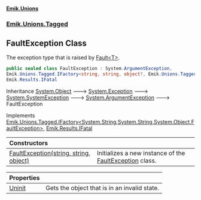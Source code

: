 #### [Emik.Unions](index.md 'index')
### [Emik.Unions.Tagged](Emik.Unions.Tagged.md 'Emik.Unions.Tagged')

## FaultException Class

The exception type that is raised by [Fault&lt;T&gt;](Fault{T}.md 'Emik.Unions.Tagged.Fault<T>').

```csharp
public sealed class FaultException : System.ArgumentException,
Emik.Unions.Tagged.IFactory<string, string, object?, Emik.Unions.Tagged.FaultException>,
Emik.Results.IFatal
```

Inheritance [System.Object](https://docs.microsoft.com/en-us/dotnet/api/System.Object 'System.Object') &#129106; [System.Exception](https://docs.microsoft.com/en-us/dotnet/api/System.Exception 'System.Exception') &#129106; [System.SystemException](https://docs.microsoft.com/en-us/dotnet/api/System.SystemException 'System.SystemException') &#129106; [System.ArgumentException](https://docs.microsoft.com/en-us/dotnet/api/System.ArgumentException 'System.ArgumentException') &#129106; FaultException

Implements [Emik.Unions.Tagged.IFactory&lt;](IFactory{T1,T2,T3,TType}.md 'Emik.Unions.Tagged.IFactory<T1,T2,T3,TType>')[System.String](https://docs.microsoft.com/en-us/dotnet/api/System.String 'System.String')[,](IFactory{T1,T2,T3,TType}.md 'Emik.Unions.Tagged.IFactory<T1,T2,T3,TType>')[System.String](https://docs.microsoft.com/en-us/dotnet/api/System.String 'System.String')[,](IFactory{T1,T2,T3,TType}.md 'Emik.Unions.Tagged.IFactory<T1,T2,T3,TType>')[System.Object](https://docs.microsoft.com/en-us/dotnet/api/System.Object 'System.Object')[,](IFactory{T1,T2,T3,TType}.md 'Emik.Unions.Tagged.IFactory<T1,T2,T3,TType>')[FaultException](FaultException.md 'Emik.Unions.Tagged.FaultException')[&gt;](IFactory{T1,T2,T3,TType}.md 'Emik.Unions.Tagged.IFactory<T1,T2,T3,TType>'), [Emik.Results.IFatal](https://docs.microsoft.com/en-us/dotnet/api/Emik.Results.IFatal 'Emik.Results.IFatal')

| Constructors | |
| :--- | :--- |
| [FaultException(string, string, object)](FaultException..ctor(String,String,Object).md 'Emik.Unions.Tagged.FaultException.FaultException(string, string, object)') | Initializes a new instance of the [FaultException](FaultException.md 'Emik.Unions.Tagged.FaultException') class. |

| Properties | |
| :--- | :--- |
| [Uninit](FaultException.Uninit.md 'Emik.Unions.Tagged.FaultException.Uninit') | Gets the object that is in an invalid state. |
